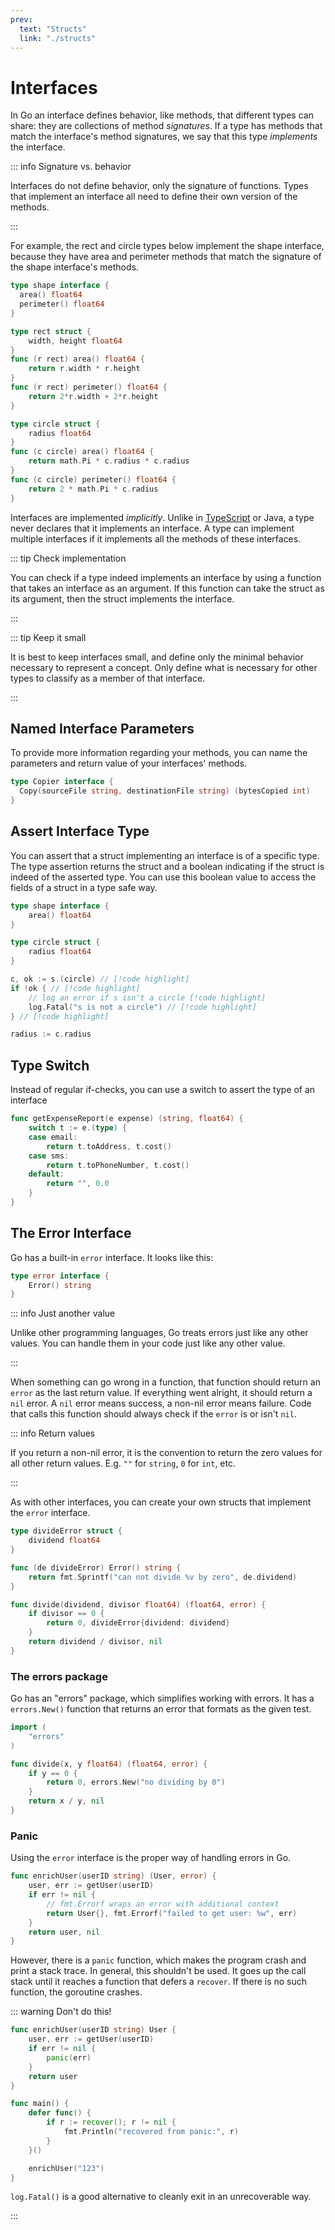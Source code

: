 ```yaml
---
prev:
  text: "Structs"
  link: "./structs"
---
```


# Interfaces

In Go an interface defines behavior, like methods, that different types can share: they are collections of method _signatures_. If a type has methods that match the interface's method signatures, we say that this type _implements_ the interface.

::: info Signature vs. behavior

Interfaces do not define behavior, only the signature of functions. Types that implement an interface all need to define their own version of the methods.

:::

For example, the rect and circle types below implement the shape interface, because they have area and perimeter methods that match the signature of the shape interface's methods.

```go
type shape interface {
  area() float64
  perimeter() float64
}

type rect struct {
    width, height float64
}
func (r rect) area() float64 {
    return r.width * r.height
}
func (r rect) perimeter() float64 {
    return 2*r.width + 2*r.height
}

type circle struct {
    radius float64
}
func (c circle) area() float64 {
    return math.Pi * c.radius * c.radius
}
func (c circle) perimeter() float64 {
    return 2 * math.Pi * c.radius
}
```

Interfaces are implemented _implicitly_. Unlike in [TypeScript](../ts/classes#interface-implementation) or Java, a type never declares that it implements an interface. A type can implement multiple interfaces if it implements all the methods of these interfaces.

::: tip Check implementation

You can check if a type indeed implements an interface by using a function that takes an interface as an argument. If this function can take the struct as its argument, then the struct implements the interface.

:::

::: tip Keep it small

It is best to keep interfaces small, and define only the minimal behavior necessary to represent a concept. Only define what is necessary for other types to classify as a member of that interface.

:::

## Named Interface Parameters

To provide more information regarding your methods, you can name the parameters and return value of your interfaces' methods.

```go
type Copier interface {
  Copy(sourceFile string, destinationFile string) (bytesCopied int)
}
```

## Assert Interface Type

You can assert that a struct implementing an interface is of a specific type. The type assertion returns the struct and a boolean indicating if the struct is indeed of the asserted type. You can use this boolean value to access the fields of a struct in a type safe way.

```go
type shape interface {
    area() float64
}

type circle struct {
    radius float64
}

c, ok := s.(circle) // [!code highlight]
if !ok { // [!code highlight]
    // log an error if s isn't a circle [!code highlight]
    log.Fatal("s is not a circle") // [!code highlight]
} // [!code highlight]

radius := c.radius
```

## Type Switch

Instead of regular if-checks, you can use a switch to assert the type of an interface

```go
func getExpenseReport(e expense) (string, float64) {
    switch t := e.(type) {
    case email:
        return t.toAddress, t.cost()
    case sms:
        return t.toPhoneNumber, t.cost()
    default:
        return "", 0.0
    }
}
```

## The Error Interface

Go has a built-in `error` interface. It looks like this:

```go
type error interface {
    Error() string
}
```

::: info Just another value

Unlike other programming languages, Go treats errors just like any other values. You can handle them in your code just like any other value.

:::

When something can go wrong in a function, that function should return an `error` as the last return value. If everything went alright, it should return a `nil` error. A `nil` error means success, a non-nil error means failure. Code that calls this function should always check if the `error` is or isn't `nil`.

::: info Return values

If you return a non-nil error, it is the convention to return the zero values for all other return values. E.g. `""` for `string`, `0` for `int`, etc.

:::

As with other interfaces, you can create your own structs that implement the `error` interface.

```go
type divideError struct {
    dividend float64
}

func (de divideError) Error() string {
    return fmt.Sprintf("can not divide %v by zero", de.dividend)
}

func divide(dividend, divisor float64) (float64, error) {
    if divisor == 0 {
        return 0, divideError{dividend: dividend}
    }
    return dividend / divisor, nil
}
```

### The errors package

Go has an "errors" package, which simplifies working with errors. It has a `errors.New()` function that returns an error that formats as the given test.

```go
import (
    "errors"
)

func divide(x, y float64) (float64, error) {
    if y == 0 {
        return 0, errors.New("no dividing by 0")
    }
    return x / y, nil
}
```

### Panic

Using the `error` interface is the proper way of handling errors in Go.

```go
func enrichUser(userID string) (User, error) {
    user, err := getUser(userID)
    if err != nil {
        // fmt.Errorf wraps an error with additional context
        return User{}, fmt.Errorf("failed to get user: %w", err)
    }
    return user, nil
}
```

However, there is a `panic` function, which makes the program crash and print a stack trace. In general, this shouldn't be used. It goes up the call stack until it reaches a function that defers a `recover`. If there is no such function, the goroutine crashes.

::: warning Don't do this!

```go
func enrichUser(userID string) User {
    user, err := getUser(userID)
    if err != nil {
        panic(err)
    }
    return user
}

func main() {
    defer func() {
        if r := recover(); r != nil {
            fmt.Println("recovered from panic:", r)
        }
    }()

    enrichUser("123")
}
```

`log.Fatal()` is a good alternative to cleanly exit in an unrecoverable way.

:::
